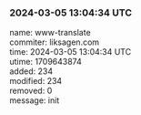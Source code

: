 ### 2024-03-05 13:04:34 UTC
name: www-translate  
commiter: liksagen.com  
time: 2024-03-05 13:04:34 UTC  
utime: 1709643874  
added: 234  
modified: 234  
removed: 0  
message: init

